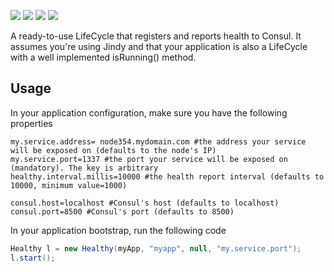 [![][maven img]][maven]
[![][travis img]][travis]
[![][codecov img]][codecov]
[![][codacy img]][codacy]

A ready-to-use LifeCycle that registers and reports health to Consul. It assumes you're using Jindy and that your application is also a LifeCycle with a well implemented isRunning() method.

## Usage
In your application configuration, make sure you have the following properties
```properties
my.service.address= node354.mydomain.com #the address your service will be exposed on (defaults to the node's IP)
my.service.port=1337 #the port your service will be exposed on (mandatory). The key is arbitrary
healthy.interval.millis=10000 #the health report interval (defaults to 10000, minimum value=1000)

consul.host=localhost #Consul's host (defaults to localhost)
consul.port=8500 #Consul's port (defaults to 8500)
```

In your application bootstrap, run the following code
```java
Healthy l = new Healthy(myApp, "myapp", null, "my.service.port");
l.start();
```

[maven]:http://search.maven.org/#search|gav|1|g:"org.irenical.healthy"%20AND%20a:"healthy"
[maven img]:https://maven-badges.herokuapp.com/maven-central/org.irenical.healthy/healthy/badge.svg

[travis]:https://travis-ci.org/irenical/healthy
[travis img]:https://travis-ci.org/irenical/healthy.svg?branch=master

[codecov]:https://codecov.io/gh/irenical/healthy
[codecov img]:https://codecov.io/gh/irenical/healthy/branch/master/graph/badge.svg

[codacy]:https://www.codacy.com/app/tiagosimao/healthy?utm_source=github.com&amp;utm_medium=referral&amp;utm_content=irenical/healthy&amp;utm_campaign=Badge_Grade
[codacy img]:https://api.codacy.com/project/badge/Grade/5314e5c382804a95bea12bd9a2a8c2da

